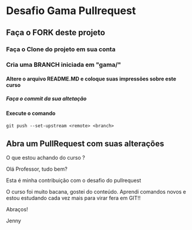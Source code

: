 # Desafio Gama Pullrequest

## Faça o FORK deste projeto

### Faça o Clone do projeto em sua conta

### Cria uma BRANCH iniciada em "gama/"

#### Altere o arquivo README.MD e coloque suas impressões sobre este curso

##### Faça o commit da sua altetação

#### Execute o comando

`git push --set-upstream <remote> <branch>`

## Abra um PullRequest com suas alterações

O que estou achando do curso ?

Olá Professor, tudo bem?

Esta é minha contribuição com o desafio do pullrequest

O curso foi muito bacana, gostei do conteúdo. Aprendi comandos novos e estou estudando cada vez mais para virar fera em GIT!!

Abraços!

Jenny
